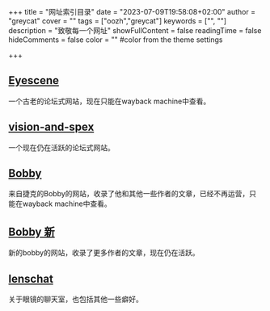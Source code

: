 +++
title = "网址索引目录"
date = "2023-07-09T19:58:08+02:00"
author = "greycat"
cover = ""
tags = ["oozh","greycat"]
keywords = ["", ""]
description = "致敬每一个网址"
showFullContent = false
readingTime = false
hideComments = false
color = "" #color from the theme settings

+++


## [Eyescene](https://web.archive.org/web/20170830002115/http://eyescene.net/cgi-bin/threads.cgi)

一个古老的论坛式网站，现在只能在wayback machine中查看。

## [vision-and-spex](https://vision-and-spex.com/)

一个现在仍在活跃的论坛式网站。

## [Bobby](https://web.archive.org/web/20221113110114/http://bobbygoc.sweb.cz/index.htm)

来自捷克的Bobby的网站，收录了他和其他一些作者的文章，已经不再运营，只能在wayback machine中查看。

## [Bobby 新](http://bobbylaurel.blogspot.com/)

新的bobby的网站，收录了更多作者的文章，现在仍在活跃。

## [lenschat](https://lenschat.com/)

关于眼镜的聊天室，也包括其他一些癖好。
